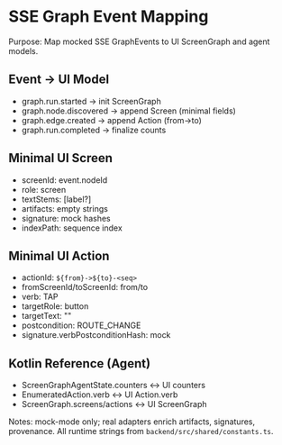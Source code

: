 # SSE Graph Event Mapping

Purpose: Map mocked SSE GraphEvents to UI ScreenGraph and agent models.

## Event → UI Model
- graph.run.started → init ScreenGraph
- graph.node.discovered → append Screen (minimal fields)
- graph.edge.created → append Action (from→to)
- graph.run.completed → finalize counts

## Minimal UI Screen
- screenId: event.nodeId
- role: screen
- textStems: [label?]
- artifacts: empty strings
- signature: mock hashes
- indexPath: sequence index

## Minimal UI Action
- actionId: `${from}->${to}-<seq>`
- fromScreenId/toScreenId: from/to
- verb: TAP
- targetRole: button
- targetText: ""
- postcondition: ROUTE_CHANGE
- signature.verbPostconditionHash: mock

## Kotlin Reference (Agent)
- ScreenGraphAgentState.counters ↔ UI counters
- EnumeratedAction.verb ↔ UI Action.verb
- ScreenGraph.screens/actions ↔ UI ScreenGraph

Notes: mock-mode only; real adapters enrich artifacts, signatures, provenance. All runtime strings from `backend/src/shared/constants.ts`.

